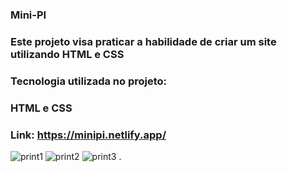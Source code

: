 ### Mini-PI

### Este projeto visa praticar a habilidade de criar um site utilizando HTML e CSS

### Tecnologia utilizada no projeto: 
### HTML e CSS

### Link: https://minipi.netlify.app/
![print1](https://github.com/vitoria-vs/Mini-PI/assets/149893034/a6e40fd8-54b3-4736-bb51-fb33755d0c2e)
![print2](https://github.com/vitoria-vs/Mini-PI/assets/149893034/d8ab9b50-ff2e-4028-b7bf-483499b70505)
![print3](https://github.com/vitoria-vs/Mini-PI/assets/149893034/0084da60-7bf7-4fbc-aefc-0107d617db43)
.
